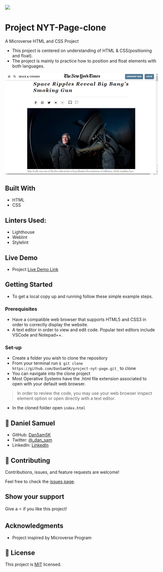 ![](https://img.shields.io/badge/Microverse-blueviolet)
# Project NYT-Page-clone
A Microverse HTML and CSS Project
- This project is centered on understanding of HTML & CSS(positioning and float). 
- The project is mainly to practice how to position and float elements with both languages.

![ScreenShot](assets/images/week1-project.PNG)

## Built With

- HTML
- CSS
    
## Linters Used:

- Lighthouse
- Weblint
- Stylelint
    
## Live Demo

- Project [Live Demo Link](https://dansam5k.github.io/project-nyt-page/)
    
## Getting Started

- To get a local copy up and running follow these simple example steps.

### Prerequisites

- Have a compatible web browser that supports HTML5 and CSS3 in order to correctly display the website.
- A text editor in order to view and edit code. Popular text editors include VSCode and Notepad++.

### Set-up
 
- Create a folder you wish to clone the repository
- From your terminal  run `$ git clone https://github.com/DanSam5K/project-nyt-page.git_` to clone
- You can navigate into the clone project
- Most Operative Systems have the .html file extension associated to open with your default web browser.

> In order to review the code, you may use your web browser inspect element option or open directly with a text editor.

- In the cloned folder open
    `index.html`


## 👤 Daniel Samuel

- GitHub: [DanSam5K](https://github.com/DanSam5K)
- Twitter: [@_dan_sam](https://twitter.com/_dan_sam)
- LinkedIn: [LinkedIn](https://www.linkedin.com/in/dansamuel/)


## 🤝 Contributing

Contributions, issues, and feature requests are welcome!

Feel free to check the [issues page](https://github.com/DanSam5K/project-nyt-page/issues).

## Show your support

Give a ⭐️ if you like this project!

## Acknowledgments

- Project inspired by Microverse Program

## 📝 License

This project is [MIT](https://github.com/git/git-scm.com/blob/main/MIT-LICENSE.txt) licensed.
